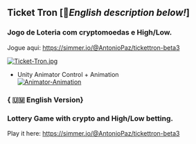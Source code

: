 ## Ticket Tron [🏴󠁧󠁢󠁥󠁮󠁧󠁿<i>English description below!</i>]
### Jogo de Loteria com cryptomoedas e High/Low. 
Jogue aqui: https://simmer.io/@AntonioPaz/tickettron-beta3

[![Ticket-Tron.jpg](https://i.postimg.cc/wvrB1GWf/Ticket-Tron.jpg)](https://simmer.io/@AntonioPaz/tickettron-beta3)

+ Unity Animator Control + Animation
<br><a href="https://ibb.co/hZR4zSs"><img src="https://i.ibb.co/yYnZjr0/Animator-Animation.jpg" alt="Animator-Animation" border="0"></a> </br>

### { 🇺🇲 English Version}
### Lottery Game with crypto and High/Low betting. 
Play it here: https://simmer.io/@AntonioPaz/tickettron-beta3

